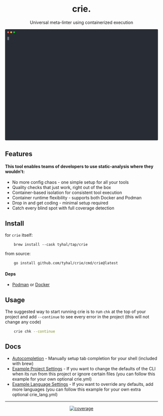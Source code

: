 <h1 align="center">
    crie.
</h1>
<p align="center">
    Universal meta-linter using containerized execution
</p>
<p align="center">
    <img src="https://raw.githubusercontent.com/tyhal/crie/main/doc/demo.svg?sanitize=true" width="572" alt="crie cli demo">
</p>

## Features

#### This tool enables teams of developers to use static-analysis where they wouldn't:

* No more config chaos - one simple setup for all your tools
* Quality checks that just work, right out of the box
* Container-based isolation for consistent tool execution
* Container runtime flexibility - supports both Docker and Podman
* Drop in and get coding - minimal setup required
* Catch every blind spot with full coverage detection

## Install

for `crie` itself:

```shell
    brew install --cask tyhal/tap/crie
```

from source:

```shell
    go install github.com/tyhal/crie/cmd/crie@latest
```

#### Deps

- [Podman](https://podman.io/docs/installation) or [Docker](https://docs.docker.com/get-started/get-docker/)

## Usage

The suggested way to start running crie is to run `chk` at the top of your project and add `--continue` to see every error in the project (this will not change any code)

```bash
    crie chk --continue
```

## Docs

* [Autocompletion](doc/completion.md) - Manually setup tab completion for your shell (included with brew)
* [Example Project Settings](doc/example_project.yaml) - If you want to change the defaults of the CLI when its run from this project or ignore certain files (you can follow this example for your own optional crie.yml)
* [Example Language Settings](doc/example_language_override.yml) - If you want to override any defaults, add more languages (you can follow this example for your own extra optional crie_lang.yml)

***

<div align="center">
    <a href="https://codecov.io/gh/tyhal/crie"> 
        <img alt="coverage" src="https://codecov.io/gh/tyhal/crie/graph/badge.svg?token=SSAG0W1TZB"/> 
    </a>
</div>
